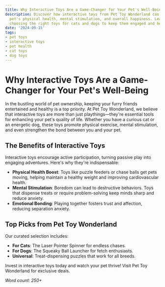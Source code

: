 ```yaml
---
title: Why Interactive Toys Are a Game-Changer for Your Pet's Well-Being
description: Discover how interactive toys from Pet Toy Wonderland can boost your
  pet's physical health, mental stimulation, and overall happiness. Learn tips on
  choosing the right toys for cats and dogs to keep them engaged and healthy.
date: '2024-09-15'
tags:
- pet toys
- interactive toys
- pet health
- cat toys
- dog toys
---
```


# Why Interactive Toys Are a Game-Changer for Your Pet's Well-Being

In the bustling world of pet ownership, keeping your furry friends entertained and healthy is a top priority. At Pet Toy Wonderland, we believe that interactive toys are more than just playthings—they're essential tools for enhancing your pet's quality of life. Whether you have a curious cat or an energetic dog, these toys promote physical exercise, mental stimulation, and even strengthen the bond between you and your pet.

## The Benefits of Interactive Toys

Interactive toys encourage active participation, turning passive play into engaging adventures. Here's why they're indispensable:

- **Physical Health Boost**: Toys like puzzle feeders or chase balls get pets moving, helping maintain a healthy weight and improving cardiovascular health.
- **Mental Stimulation**: Boredom can lead to destructive behaviors. Toys that dispense treats or require problem-solving keep minds sharp and reduce anxiety.
- **Emotional Bonding**: Playing together fosters trust and affection, reducing separation anxiety.

## Top Picks from Pet Toy Wonderland

Our curated selection includes:
- **For Cats**: The Laser Pointer Spinner for endless chases.
- **For Dogs**: The Squeaky Ball Launcher for fetch enthusiasts.
- **Universal**: Treat-dispensing puzzles that work for all breeds.

Invest in interactive toys today and watch your pet thrive! Visit Pet Toy Wonderland for exclusive deals.

*Word count: 250+*

